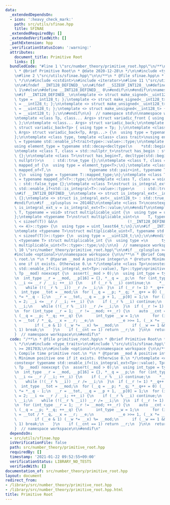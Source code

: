 ```yaml
---
data:
  _extendedDependsOn:
  - icon: ':heavy_check_mark:'
    path: src/utils/sfinae.hpp
    title: SFINAE
  _extendedRequiredBy: []
  _extendedVerifiedWith: []
  _pathExtension: hpp
  _verificationStatusIcon: ':warning:'
  attributes:
    document_title: Primitive Root
    links: []
  bundledCode: "#line 1 \"src/number_theory/primitive_root.hpp\"\n/**\n * @file primitive_root.hpp\n\
    \ * @brief Primitive Root\n * @date 2020-12-28\n */\n\n#include <type_traits>\n\
    \n#line 2 \"src/utils/sfinae.hpp\"\n\n/**\n * @file sfinae.hpp\n * @brief SFINAE\n\
    \ */\n\n#include <cstdint>\n#include <iterator>\n#line 11 \"src/utils/sfinae.hpp\"\
    \n\n#ifndef __INT128_DEFINED__\n\n#ifdef __SIZEOF_INT128__\n#define __INT128_DEFINED__\
    \ 1\n#else\n#define __INT128_DEFINED__ 0\n#endif\n\n#endif\n\nnamespace std {\n\
    \n#if __INT128_DEFINED__\n\ntemplate <> struct make_signed<__uint128_t> { using\
    \ type = __int128_t; };\ntemplate <> struct make_signed<__int128_t> { using type\
    \ = __int128_t; };\n\ntemplate <> struct make_unsigned<__uint128_t> { using type\
    \ = __uint128_t; };\ntemplate <> struct make_unsigned<__int128_t> { using type\
    \ = __uint128_t; };\n\n#endif\n\n}  // namespace std\n\nnamespace workspace {\n\
    \ntemplate <class Tp, class... Args> struct variadic_front { using type = Tp;\
    \ };\n\ntemplate <class... Args> struct variadic_back;\n\ntemplate <class Tp>\
    \ struct variadic_back<Tp> { using type = Tp; };\n\ntemplate <class Tp, class...\
    \ Args> struct variadic_back<Tp, Args...> {\n  using type = typename variadic_back<Args...>::type;\n\
    };\n\ntemplate <class type, template <class> class trait>\nusing enable_if_trait_type\
    \ = typename std::enable_if<trait<type>::value>::type;\n\ntemplate <class Container>\n\
    using element_type = typename std::decay<decltype(\n    *std::begin(std::declval<Container&>()))>::type;\n\
    \ntemplate <class T, class = std::nullptr_t>\nstruct has_begin : std::false_type\
    \ {};\n\ntemplate <class T>\nstruct has_begin<T, decltype(std::begin(std::declval<T>()),\
    \ nullptr)>\n    : std::true_type {};\n\ntemplate <class T, class = int> struct\
    \ mapped_of {\n  using type = element_type<T>;\n};\ntemplate <class T>\nstruct\
    \ mapped_of<T,\n                 typename std::pair<int, typename T::mapped_type>::first_type>\
    \ {\n  using type = typename T::mapped_type;\n};\ntemplate <class T> using mapped_type\
    \ = typename mapped_of<T>::type;\n\ntemplate <class T, class = void> struct is_integral_ext\
    \ : std::false_type {};\ntemplate <class T>\nstruct is_integral_ext<\n    T, typename\
    \ std::enable_if<std::is_integral<T>::value>::type>\n    : std::true_type {};\n\
    \n#if __INT128_DEFINED__\n\ntemplate <> struct is_integral_ext<__int128_t> : std::true_type\
    \ {};\ntemplate <> struct is_integral_ext<__uint128_t> : std::true_type {};\n\n\
    #endif\n\n#if __cplusplus >= 201402\n\ntemplate <class T>\nconstexpr static bool\
    \ is_integral_ext_v = is_integral_ext<T>::value;\n\n#endif\n\ntemplate <typename\
    \ T, typename = void> struct multiplicable_uint {\n  using type = uint_least32_t;\n\
    };\ntemplate <typename T>\nstruct multiplicable_uint<\n    T, typename std::enable_if<(2\
    \ < sizeof(T)) &&\n                               (!__INT128_DEFINED__ || sizeof(T)\
    \ <= 4)>::type> {\n  using type = uint_least64_t;\n};\n\n#if __INT128_DEFINED__\n\
    \ntemplate <typename T>\nstruct multiplicable_uint<T, typename std::enable_if<(4\
    \ < sizeof(T))>::type> {\n  using type = __uint128_t;\n};\n\n#endif\n\ntemplate\
    \ <typename T> struct multiplicable_int {\n  using type =\n      typename std::make_signed<typename\
    \ multiplicable_uint<T>::type>::type;\n};\n\n}  // namespace workspace\n#line\
    \ 10 \"src/number_theory/primitive_root.hpp\"\n\n#if __cplusplus >= 201703L\n\n\
    #include <optional>\n\nnamespace workspace {\n\n/**\n * @brief Compile time primitive\
    \ root.\n *\n * @tparam __mod A positive integer\n * @return Minimum positive\
    \ one if it exists. Otherwise 0.\n */\ntemplate <class Tp>\nconstexpr typename\
    \ std::enable_if<(is_integral_ext<Tp>::value), Tp>::type\nprimitive_root(const\
    \ Tp __mod) noexcept {\n  assert(__mod > 0);\n  using int_type = typename multiplicable_uint<Tp>::type;\n\
    \n  int_type __r = __mod, __p[16] = {}, *__q = __p;\n  for (int_type __i = 2;\
    \ __i <= __r / __i; ++__i) {\n    if (__r % __i) continue;\n    *__q++ = __i;\n\
    \    while (!(__r % __i)) __r /= __i;\n  }\n  if (__r != 1) *__q++ = __r;\n\n\
    \  int_type __tot = __mod;\n  for (__q = __p; *__q; *__q++ = 0) (__tot /= *__q)\
    \ *= *__q - 1;\n  __r = __tot, __q = __p + 1, __p[0] = 1;\n  for (int_type __i\
    \ = 2; __i <= __r / __i; ++__i) {\n    if (__r % __i) continue;\n    *__q++ =\
    \ __i;\n    while (!(__r % __i)) __r /= __i;\n  }\n  if (__r != 1) *__q++ = __r;\n\
    \n  for (int_type __r = 1; __r != __mod; ++__r) {\n    auto __cnt = 0;\n    for\
    \ (__q = __p; *__q; ++__q) {\n      int_type __w = 1;\n      for (int_type __e\
    \ = __tot / *__q, __x = __r; __e;\n           __e >>= 1, (__x *= __x) %= __mod)\n\
    \        if (__e & 1) (__w *= __x) %= __mod;\n      if (__w == 1 && ++__cnt >\
    \ 1) break;\n    }\n    if (__cnt == 1) return __r;\n  }\n\n  return 0;\n};\n\n\
    }  // namespace workspace\n\n#endif\n"
  code: "/**\n * @file primitive_root.hpp\n * @brief Primitive Root\n * @date 2020-12-28\n\
    \ */\n\n#include <type_traits>\n\n#include \"src/utils/sfinae.hpp\"\n\n#if __cplusplus\
    \ >= 201703L\n\n#include <optional>\n\nnamespace workspace {\n\n/**\n * @brief\
    \ Compile time primitive root.\n *\n * @tparam __mod A positive integer\n * @return\
    \ Minimum positive one if it exists. Otherwise 0.\n */\ntemplate <class Tp>\n\
    constexpr typename std::enable_if<(is_integral_ext<Tp>::value), Tp>::type\nprimitive_root(const\
    \ Tp __mod) noexcept {\n  assert(__mod > 0);\n  using int_type = typename multiplicable_uint<Tp>::type;\n\
    \n  int_type __r = __mod, __p[16] = {}, *__q = __p;\n  for (int_type __i = 2;\
    \ __i <= __r / __i; ++__i) {\n    if (__r % __i) continue;\n    *__q++ = __i;\n\
    \    while (!(__r % __i)) __r /= __i;\n  }\n  if (__r != 1) *__q++ = __r;\n\n\
    \  int_type __tot = __mod;\n  for (__q = __p; *__q; *__q++ = 0) (__tot /= *__q)\
    \ *= *__q - 1;\n  __r = __tot, __q = __p + 1, __p[0] = 1;\n  for (int_type __i\
    \ = 2; __i <= __r / __i; ++__i) {\n    if (__r % __i) continue;\n    *__q++ =\
    \ __i;\n    while (!(__r % __i)) __r /= __i;\n  }\n  if (__r != 1) *__q++ = __r;\n\
    \n  for (int_type __r = 1; __r != __mod; ++__r) {\n    auto __cnt = 0;\n    for\
    \ (__q = __p; *__q; ++__q) {\n      int_type __w = 1;\n      for (int_type __e\
    \ = __tot / *__q, __x = __r; __e;\n           __e >>= 1, (__x *= __x) %= __mod)\n\
    \        if (__e & 1) (__w *= __x) %= __mod;\n      if (__w == 1 && ++__cnt >\
    \ 1) break;\n    }\n    if (__cnt == 1) return __r;\n  }\n\n  return 0;\n};\n\n\
    }  // namespace workspace\n\n#endif\n"
  dependsOn:
  - src/utils/sfinae.hpp
  isVerificationFile: false
  path: src/number_theory/primitive_root.hpp
  requiredBy: []
  timestamp: '2021-01-22 09:52:55+09:00'
  verificationStatus: LIBRARY_NO_TESTS
  verifiedWith: []
documentation_of: src/number_theory/primitive_root.hpp
layout: document
redirect_from:
- /library/src/number_theory/primitive_root.hpp
- /library/src/number_theory/primitive_root.hpp.html
title: Primitive Root
---
```

